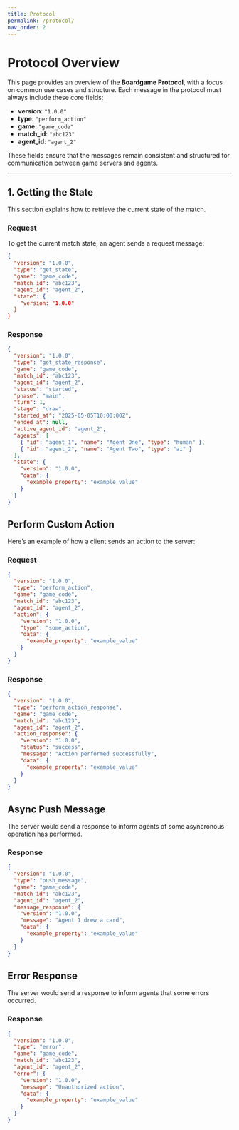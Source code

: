 ```yaml
---
title: Protocol
permalink: /protocol/
nav_order: 2
---
```



# Protocol Overview

This page provides an overview of the **Boardgame Protocol**, with a focus on common use cases and structure. Each message in the protocol must always include these core fields:

- **version**: `"1.0.0"`
- **type**: `"perform_action"`
- **game**: `"game_code"`
- **match_id**: `"abc123"`
- **agent_id**: `"agent_2"`

These fields ensure that the messages remain consistent and structured for communication between game servers and agents.

---

## 1. Getting the State

This section explains how to retrieve the current state of the match.

### Request

To get the current match state, an agent sends a request message:

```json
{
  "version": "1.0.0",
  "type": "get_state",
  "game": "game_code",
  "match_id": "abc123",
  "agent_id": "agent_2",
  "state": {
    "version: "1.0.0"
  }
}
```

### Response
```json
{
  "version": "1.0.0",
  "type": "get_state_response",
  "game": "game_code",
  "match_id": "abc123",
  "agent_id": "agent_2",
  "status": "started",
  "phase": "main",
  "turn": 1,
  "stage": "draw",
  "started_at": "2025-05-05T10:00:00Z",
  "ended_at": null,
  "active_agent_id": "agent_2",
  "agents": [
    { "id": "agent_1", "name": "Agent One", "type": "human" },
    { "id": "agent_2", "name": "Agent Two", "type": "ai" }
  ],
  "state": {
    "version": "1.0.0",
    "data": {
      "example_property": "example_value"
    }
  }
}
```

## Perform Custom Action

Here’s an example of how a client sends an action to the server:

### Request

```json
{
  "version": "1.0.0",
  "type": "perform_action",
  "game": "game_code",
  "match_id": "abc123",
  "agent_id": "agent_2",
  "action": {
    "version": "1.0.0",
    "type": "some_action",
    "data": {
      "example_property": "example_value"
    }
  }
}
```

### Response

```json
{
  "version": "1.0.0",
  "type": "perform_action_response",
  "game": "game_code",
  "match_id": "abc123",
  "agent_id": "agent_2",
  "action_response": {
    "version": "1.0.0",
    "status": "success",
    "message": "Action performed successfully",
    "data": {
      "example_property": "example_value"
    }
  }
}
```

## Async Push Message 

The server would send a response to inform agents of some asyncronous operation has performed.

### Response

```json
{
  "version": "1.0.0",
  "type": "push_message",
  "game": "game_code",
  "match_id": "abc123",
  "agent_id": "agent_2",
  "message_response": {
    "version": "1.0.0",
    "message": "Agent 1 drew a card",
    "data": {
      "example_property": "example_value"
    }
  }
}
```

## Error Response

The server would send a response to inform agents that some errors occurred.

### Response

```json
{
  "version": "1.0.0",
  "type": "error",
  "game": "game_code",
  "match_id": "abc123",
  "agent_id": "agent_2",
  "error": {
    "version": "1.0.0",
    "message": "Unauthorized action",
    "data": {
      "example_property": "example_value"
    }
  }
}
```
